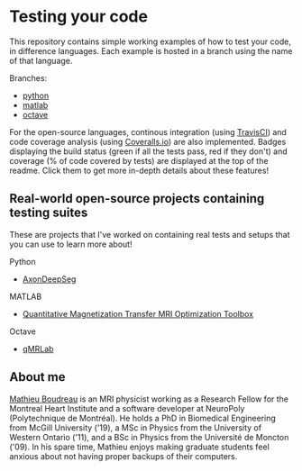 # Testing your code

This repository contains simple working examples of how to test your code, in difference languages. Each example is hosted in a branch using the name of that language.

Branches:
* [python](https://github.com/ismrm-coding-secret-session/testing-your-code/tree/python)
* [matlab](https://github.com/ismrm-coding-secret-session/testing-your-code/tree/matlab)
* [octave](https://github.com/ismrm-coding-secret-session/testing-your-code/tree/octave)

For the open-source languages, continous integration (using [TravisCI](https://travis-ci.com)) and code coverage analysis (using [Coveralls.io](https://coveralls.io)) are also implemented. Badges displaying the build status (green if all the tests pass, red if they don't) and coverage (% of code covered by tests) are displayed at the top of the readme. Click them to get more in-depth details about these features!

## Real-world open-source projects containing testing suites

These are projects that I've worked on containing real tests and setups that you can use to learn more about!

Python
* [AxonDeepSeg](https://github.com/neuropoly/axondeepseg)

MATLAB
* [Quantitative Magnetization Transfer MRI Optimization Toolbox](https://github.com/mathieuboudreau/qmt-optimization)

Octave
* [qMRLab](https://github.com/qMRLab/qMRLab)

## About me

[Mathieu Boudreau](https://github.com/mathieuboudreau) is an MRI physicist working as a Research Fellow for the
Montreal Heart Institute and a software developer at NeuroPoly (Polytechnique
de Montréal). He holds a PhD in Biomedical Engineering from McGill University
('19), a MSc in Physics from the University of Western Ontario ('11), and a BSc
in Physics from the Université de Moncton ('09). In his spare time, Mathieu
enjoys making graduate students feel anxious about not having proper backups of
their computers.
